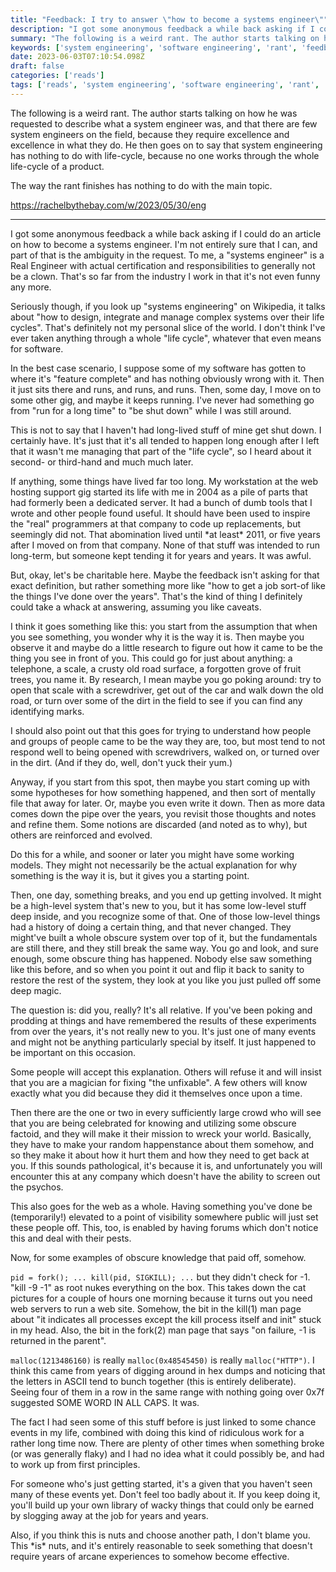 ```yaml
---
title: "Feedback: I try to answer \"how to become a systems engineer\""
description: "I got some anonymous feedback a while back asking if I could do an article on how to become a systems engineer. I'm not entirely sure that I can, and part of that is the ambiguity in the request...."
summary: "The following is a weird rant. The author starts talking on how he was requested to describe what a system engineer was, and that there are few system engineers on the field, because they require excellence and excellence in what they do. He then goes on to say that system engineering has nothing to do with life-cycle, because no one works through the whole life-cycle of a product."
keywords: ['system engineering', 'software engineering', 'rant', 'feedback']
date: 2023-06-03T07:10:54.098Z
draft: false
categories: ['reads']
tags: ['reads', 'system engineering', 'software engineering', 'rant', 'feedback']
---
```


The following is a weird rant. The author starts talking on how he was requested to describe what a system engineer was, and that there are few system engineers on the field, because they require excellence and excellence in what they do. He then goes on to say that system engineering has nothing to do with life-cycle, because no one works through the whole life-cycle of a product.

The way the rant finishes has nothing to do with the main topic.

https://rachelbythebay.com/w/2023/05/30/eng

---

I got some anonymous feedback a while back asking if I could do an article on how to become a systems engineer. I'm not entirely sure that I can, and part of that is the ambiguity in the request. To me, a "systems engineer" is a Real Engineer with actual certification and responsibilities to generally not be a clown. That's so far from the industry I work in that it's not even funny any more.

Seriously though, if you look up "systems engineering" on Wikipedia, it talks about "how to design, integrate and manage complex systems over their life cycles". That's definitely not my personal slice of the world. I don't think I've ever taken anything through a whole "life cycle", whatever that even means for software.

In the best case scenario, I suppose some of my software has gotten to where it's "feature complete" and has nothing obviously wrong with it. Then it just sits there and runs, and runs, and runs. Then, some day, I move on to some other gig, and maybe it keeps running. I've never had something go from "run for a long time" to "be shut down" while I was still around.

This is not to say that I haven't had long-lived stuff of mine get shut down. I certainly have. It's just that it's all tended to happen long enough after I left that it wasn't me managing that part of the "life cycle", so I heard about it second- or third-hand and much much later.

If anything, some things have lived far too long. My workstation at the web hosting support gig started its life with me in 2004 as a pile of parts that had formerly been a dedicated server. It had a bunch of dumb tools that I wrote and other people found useful. It should have been used to inspire the "real" programmers at that company to code up replacements, but seemingly did not. That abomination lived until \*at least\* 2011, or five years after I moved on from that company. None of that stuff was intended to run long-term, but someone kept tending it for years and years. It was awful.

But, okay, let's be charitable here. Maybe the feedback isn't asking for that exact definition, but rather something more like "how to get a job sort-of like the things I've done over the years". That's the kind of thing I definitely could take a whack at answering, assuming you like caveats.

I think it goes something like this: you start from the assumption that when you see something, you wonder why it is the way it is. Then maybe you observe it and maybe do a little research to figure out how it came to be the thing you see in front of you. This could go for just about anything: a telephone, a scale, a crusty old road surface, a forgotten grove of fruit trees, you name it. By research, I mean maybe you go poking around: try to open that scale with a screwdriver, get out of the car and walk down the old road, or turn over some of the dirt in the field to see if you can find any identifying marks.

I should also point out that this goes for trying to understand how people and groups of people came to be the way they are, too, but most tend to not respond well to being opened with screwdrivers, walked on, or turned over in the dirt. (And if they do, well, don't yuck their yum.)

Anyway, if you start from this spot, then maybe you start coming up with some hypotheses for how something happened, and then sort of mentally file that away for later. Or, maybe you even write it down. Then as more data comes down the pipe over the years, you revisit those thoughts and notes and refine them. Some notions are discarded (and noted as to why), but others are reinforced and evolved.

Do this for a while, and sooner or later you might have some working models. They might not necessarily be the actual explanation for why something is the way it is, but it gives you a starting point.

Then, one day, something breaks, and you end up getting involved. It might be a high-level system that's new to you, but it has some low-level stuff deep inside, and you recognize some of that. One of those low-level things had a history of doing a certain thing, and that never changed. They might've built a whole obscure system over top of it, but the fundamentals are still there, and they still break the same way. You go and look, and sure enough, some obscure thing has happened. Nobody else saw something like this before, and so when you point it out and flip it back to sanity to restore the rest of the system, they look at you like you just pulled off some deep magic.

The question is: did you, really? It's all relative. If you've been poking and prodding at things and have remembered the results of these experiments from over the years, it's not really new to you. It's just one of many events and might not be anything particularly special by itself. It just happened to be important on this occasion.

Some people will accept this explanation. Others will refuse it and will insist that you are a magician for fixing "the unfixable". A few others will know exactly what you did because they did it themselves once upon a time.

Then there are the one or two in every sufficiently large crowd who will see that you are being celebrated for knowing and utilizing some obscure factoid, and they will make it their mission to wreck your world. Basically, they have to make your random happenstance about them somehow, and so they make it about how it hurt them and how they need to get back at you. If this sounds pathological, it's because it is, and unfortunately you will encounter this at any company which doesn't have the ability to screen out the psychos.

This also goes for the web as a whole. Having something you've done be (temporarily!) elevated to a point of visibility somewhere public will just set these people off. This, too, is enabled by having forums which don't notice this and deal with their pests.

Now, for some examples of obscure knowledge that paid off, somehow.

`pid = fork(); ... kill(pid, SIGKILL); ...` but they didn't check for -1. "kill -9 -1" as root nukes everything on the box. This takes down the cat pictures for a couple of hours one morning because it turns out you need web servers to run a web site. Somehow, the bit in the kill(1) man page about "it indicates all processes except the kill process itself and init" stuck in my head. Also, the bit in the fork(2) man page that says "on failure, -1 is returned in the parent".

`malloc(1213486160)` is really `malloc(0x48545450)` is really `malloc("HTTP")`. I think this came from years of digging around in hex dumps and noticing that the letters in ASCII tend to bunch together (this is entirely deliberate). Seeing four of them in a row in the same range with nothing going over 0x7f suggested SOME WORD IN ALL CAPS. It was.

The fact I had seen some of this stuff before is just linked to some chance events in my life, combined with doing this kind of ridiculous work for a rather long time now. There are plenty of other times when something broke (or was generally flaky) and I had no idea what it could possibly be, and had to work up from first principles.

For someone who's just getting started, it's a given that you haven't seen many of these events yet. Don't feel too badly about it. If you keep doing it, you'll build up your own library of wacky things that could only be earned by slogging away at the job for years and years.

Also, if you think this is nuts and choose another path, I don't blame you. This \*is\* nuts, and it's entirely reasonable to seek something that doesn't require years of arcane experiences to somehow become effective.